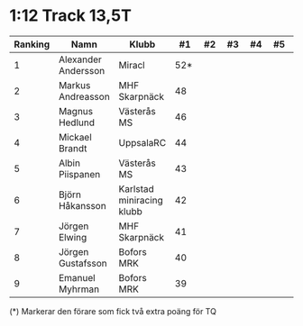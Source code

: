 # 1:12 Track 13,5T

| Ranking | Namn                | Klubb                     |  #1 |  #2 |  #3 |  #4 |  #5 | Final | Tot |
| ------- | ------------------- | ------------------------- | --- | --- | --- | --- | --- | ----- | --- |
| 1       | Alexander Andersson | Miracl                    | 52* |     |     |     |     |       | 52  |
| 2       | Markus Andreasson   | MHF Skarpnäck             | 48  |     |     |     |     |       | 48  |
| 3       | Magnus Hedlund      | Västerås MS               | 46  |     |     |     |     |       | 46  |
| 4       | Mickael Brandt      | UppsalaRC                 | 44  |     |     |     |     |       | 44  |
| 5       | Albin Piispanen     | Västerås MS               | 43  |     |     |     |     |       | 43  |
| 6       | Björn Håkansson     | Karlstad miniracing klubb | 42  |     |     |     |     |       | 42  |
| 7       | Jörgen Elwing       | MHF Skarpnäck             | 41  |     |     |     |     |       | 41  |
| 8       | Jörgen Gustafsson   | Bofors MRK                | 40  |     |     |     |     |       | 40  |
| 9       | Emanuel Myhrman     | Bofors MRK                | 39  |     |     |     |     |       | 39  |

(*) Markerar den förare som fick två extra poäng för TQ
